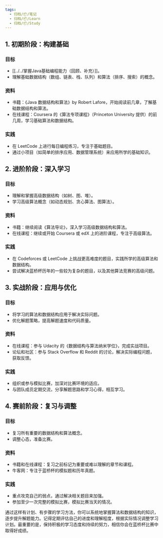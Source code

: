 ```yaml
---
tags:
  - 归档/📦/笔记
  - 归档/📦/Learn
  - 归档/📦/Study
---
```


## 1. 初期阶段：构建基础

### 目标

- [[../../掌握Java基础编程能力（回顾、补充）]]。
- 理解基础数据结构（数组、链表、栈、队列）和算法（排序、搜索）的概念。

### 资料

- 书籍：《Java 数据结构和算法》by Robert Lafore，开始阅读前几章，了解基础数据结构和算法。
- 在线课程：Coursera 的《算法专项课程》（Princeton University 提供）的前几周，学习基础算法和数据结构。

### 实践

- 在 LeetCode 上进行每日编程练习，专注于基础题目。
- 通过小项目（如简单的排序应用、数据管理系统）来应用所学的基础知识。

## 2. 进阶阶段：深入学习

### 目标

- 理解和掌握高级数据结构（如树、图、堆）。
- 学习高级算法概念（如动态规划、贪心算法、图算法）。

### 资料

- 书籍：继续阅读《算法导论》，深入学习高级数据结构和算法。
- 在线课程：继续或开始 Coursera 或 edX 上的进阶课程，专注于高级算法。

### 实践

- 在 Codeforces 或 LeetCode 上挑战更高难度的题目，实践所学的高级算法和数据结构。
- 尝试解决蓝桥杯历年的一些较为复杂的题目，以及其他算法竞赛的高级问题。

## 3. 实战阶段：应用与优化

### 目标

- 将学习的算法和数据结构应用于解决实际问题。
- 优化解题策略，提高解题速度和代码质量。

### 资料

- 在线课程：参与 Udacity 的《数据结构与算法纳米学位》，完成实战项目。
- 论坛和社区：参与 Stack Overflow 和 Reddit 的讨论，解决实际编程问题，获取反馈。

### 实践

- 组织或参与模拟比赛，加深对比赛环境的适应。
- 与团队成员定期交流，分享解题思路和学习心得，相互学习。

## 4. 赛前阶段：复习与调整

### 目标

- 复习所有重要的数据结构和算法概念。
- 调整心态，准备比赛。

### 资料

- 书籍和在线课程：复习之前标记为重要或难以理解的章节和课程。
- 牛客网：专注于蓝桥杯的模拟题和历年真题。

### 实践

- 重点攻克自己的弱点，通过解决相关题目来加强。
- 参加至少一次完整的模拟比赛，模拟比赛当天的情况。

通过这样有计划、有步骤的学习方法，你可以系统地掌握算法和数据结构的知识，逐步提升解题能力。记得定期评估自己的进度和理解程度，根据实际情况调整学习计划。最重要的是，保持积极的学习态度和持续的努力，相信你会在蓝桥杯比赛中取得好成绩。
